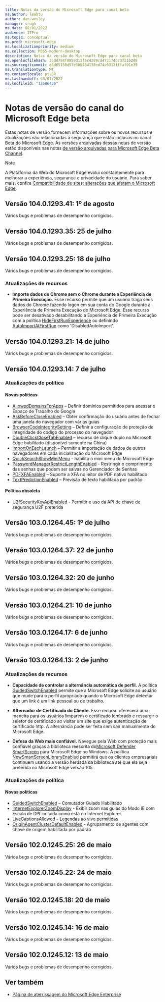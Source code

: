 ```yaml
---
title: Notas da versão do Microsoft Edge para canal beta
ms.author: leahtu
author: dan-wesley
manager: srugh
ms.date: 08/01/2022
audience: ITPro
ms.topic: conceptual
ms.prod: microsoft-edge
ms.localizationpriority: medium
ms.collection: M365-modern-desktop
description: Notas da versão do Microsoft Edge para canal beta
ms.openlocfilehash: 36dd794f0959d13f5c4299cd473174673f21b2d8
ms.sourcegitcommit: e8d65150d57e3b0464138ed74c6312fffaf01e39
ms.translationtype: MT
ms.contentlocale: pt-BR
ms.lasthandoff: 08/01/2022
ms.locfileid: "12686436"
---
```

# <a name="release-notes-for-microsoft-edge-beta-channel"></a>Notas de versão do canal do Microsoft Edge beta

Estas notas de versão fornecem informações sobre os novos recursos e atualizações não relacionadas à segurança que estão inclusos no canal Beta do Microsoft Edge. As versões arquivadas dessas notas de versão estão disponíveis nas notas [de versão arquivadas para Microsoft Edge Beta Channel](./microsoft-edge-relnote-archive-beta-channel.md).

> [!NOTE]
> A Plataforma da Web do Microsoft Edge evolui constantemente para melhorar a experiência, segurança e privacidade do usuário. Para saber mais, confira [Compatibilidade de sites: alterações que afetam o Microsoft Edge](/microsoft-edge/web-platform/site-impacting-changes).

## <a name="version-1040129341-august-1"></a>Versão 104.0.1293.41: 1º de agosto

Vários bugs e problemas de desempenho corrigidos.

## <a name="version-1040129335-july-25"></a>Versão 104.0.1293.35: 25 de julho

Vários bugs e problemas de desempenho corrigidos.

## <a name="version-1040129325-july-18"></a>Versão 104.0.1293.25: 18 de julho

Vários bugs e problemas de desempenho corrigidos.

### <a name="feature-updates"></a>Atualizações de recursos

- **Importe dados do Chrome sem o Chrome durante a Experiência de Primeira Execução.** Esse recurso permite que um usuário traga seus dados do Chrome fazendo logon em sua conta do Google durante a Experiência de Primeira Execução do Microsoft Edge. Esse recurso pode ser desativado desabilitando a Experiência de Primeira Execução com a política [HideFirstRunExperience](/deployedge/microsoft-edge-policies#hidefirstrunexperience) ou definindo [AutoImportAtFirstRun](/deployedge/microsoft-edge-policies#autoimportatfirstrun) como 'DisabledAutoImport'.

## <a name="version-1040129321-july-14"></a>Versão 104.0.1293.21: 14 de julho

Vários bugs e problemas de desempenho corrigidos.

## <a name="version-1040129314-july-7"></a>Versão 104.0.1293.14: 7 de julho

### <a name="policy-updates"></a>Atualizações de política

#### <a name="new-policies"></a>Novas políticas

- [AllowedDomainsForApps](/DeployEdge/microsoft-edge-policies#alloweddomainsforapps) – Definir domínios permitidos para acessar o Espaço de Trabalho do Google
- [AskBeforeCloseEnabled](/DeployEdge/microsoft-edge-policies#askbeforecloseenabled) – Obter confirmação do usuário antes de fechar uma janela do navegador com várias guias
- [BrowserCodeIntegritySetting](/DeployEdge/microsoft-edge-policies#browsercodeintegritysetting) – Definir a configuração de proteção de integridade do código do processo do navegador
- [DoubleClickCloseTabEnabled](/DeployEdge/microsoft-edge-policies#doubleclickclosetabenabled) – recurso de clique duplo no Microsoft Edge habilitado (disponível somente na China)
- [ImportOnEachLaunch](/DeployEdge/microsoft-edge-policies#importoneachlaunch) – Permitir a importação de dados de outros navegadores em cada inicialização do Microsoft Edge
- [QuickSearchShowMiniMenu](/DeployEdge/microsoft-edge-policies#quicksearchshowminimenu) – habilita o mini menu do Microsoft Edge
- [PasswordManagerRestrictLengthEnabled](/DeployEdge/microsoft-edge-policies#passwordmanagerrestrictlengthenabled) - Restringir o comprimento das senhas que podem ser salvas no Gerenciador de Senhas
- [PDFXFAEnabled](/DeployEdge/microsoft-edge-policies#pdfxfaenabled) – Suporte a XFA no leitor de PDF nativo habilitado
- [TextPredictionEnabled](/DeployEdge/microsoft-edge-policies#textpredictionenabled) – Previsão de texto habilitada por padrão

#### <a name="obsoleted-policy"></a>Política obsoleta

- [U2fSecurityKeyApiEnabled](/DeployEdge/microsoft-edge-policies#u2fsecuritykeyapienabled) - Permitir o uso da API de chave de segurança U2F preterida

## <a name="version-1030126445-july-1"></a>Versão 103.0.1264.45: 1º de julho

Vários bugs e problemas de desempenho corrigidos.

## <a name="version-1030126437-june-22"></a>Versão 103.0.1264.37: 22 de junho

Vários bugs e problemas de desempenho corrigidos.

## <a name="version-1030126432-june-20"></a>Versão 103.0.1264.32: 20 de junho

Vários bugs e problemas de desempenho corrigidos.

## <a name="version-1030126421-june-10"></a>Versão 103.0.1264.21: 10 de junho

Vários bugs e problemas de desempenho corrigidos.

## <a name="version-1030126417-june-6"></a>Versão 103.0.1264.17: 6 de junho

Vários bugs e problemas de desempenho corrigidos.

## <a name="version-1030126413-june-2"></a>Versão 103.0.1264.13: 2 de junho

### <a name="feature-updates"></a>Atualizações de recursos

- **Capacidade de controlar a alternância automática de perfil.** A política [GuidedSwitchEnabled](/DeployEdge/microsoft-edge-policies#guidedswitchenabled) permite que a Microsoft Edge solicite ao usuário que mude para o perfil apropriado quando o Microsoft Edge detectar que um link é um link pessoal ou de trabalho.

- **Alternador de Certificado do Cliente.** Esse recurso oferecerá uma maneira para os usuários limparem o certificado lembrado e ressurgir o seletor de certificado ao visitar um site que exige autenticação de certificado http. A alternância pode ser feita sem sair manualmente do Microsoft Edge.

- **Defesa da Web mais confiável.** Navegue pela Web com proteção mais confiável graças à biblioteca reescrita do[Microsoft Defender SmartScreen](/deployedge/microsoft-edge-security-smartscreen) para Microsoft Edge no Windows. A política [NewSmartScreenLibraryEnabled](microsoft-edge-policies.md#newsmartscreenlibraryenabled) permitirá que os clientes empresariais continuem usando a versão herdada da biblioteca até que ela seja preterida no Microsoft Edge versão 105.

### <a name="policy-updates"></a>Atualizações de política

#### <a name="new-policies"></a>Novas políticas

- [GuidedSwitchEnabled](/DeployEdge/microsoft-edge-policies#guidedswitchenabled) – Comutador Guiado Habilitado
- [InternetExplorerZoomDisplay](/DeployEdge/microsoft-edge-policies#internetexplorerzoomdisplay) - Exibir zoom nas guias do Modo IE com Escala de DPI incluída como está no Internet Explorer
- [LiveCaptionsAllowed](/DeployEdge/microsoft-edge-policies#livecaptionsallowed) – Legendas ao vivo permitidas
- [OriginAgentClusterDefaultEnabled](/DeployEdge/microsoft-edge-policies#originagentclusterdefaultenabled) - Agrupamento de agentes com chave de origem habilitada por padrão

## <a name="version-1020124525-may-26"></a>Versão 102.0.1245.25: 26 de maio

Vários bugs e problemas de desempenho corrigidos.

## <a name="version-1020124522-may-24"></a>Versão 102.0.1245.22: 24 de maio

Vários bugs e problemas de desempenho corrigidos.

## <a name="version-1020124518-may-20"></a>Versão 102.0.1245.18: 20 de maio

Vários bugs e problemas de desempenho corrigidos.

## <a name="version-1020124514-may-16"></a>Versão 102.0.1245.14: 16 de maio

Vários bugs e problemas de desempenho corrigidos.

## <a name="version-1020124512-may-13"></a>Versão 102.0.1245.12: 13 de maio

Vários bugs e problemas de desempenho corrigidos.

<!--- from Version 102.0.1245.7: May 10 to Version 101.0.1210.14: April 12 ---->
<!--- from Version 101.0.1210.10: April 8 to Version 100.0.1185.12: March 18 --->
<!--- from Version 100.0.1185.10: March 17 to Version 99.0.1150.16: February 14 --->
<!--- From Version 99.0.1150.11: February 9 to Version 98.0.1108.27: January 19 --->
<!-- archive from Version 98.0.1108.23: January 14 to Version 97.0.1072.28: December 8 -->
<!--- Version 97.0.1072.21: December 1 to Version 96.0.1054.13: November 5  --->
<!--- archive from Version 96.0.1054.8: November 1 to Version 95.0.1020.14: October 5  --->
<!-- archive from version 95.0.1020.9: September 28 to version 94.0.992.14: September 7 -->
<!-- archive from Version 94.0.992.9: September 2 to Version 92.0.902.40: July 6 -->
<!--Archive from Version 92.0.902.22: June 21 to Version 89.0.774.23: February 8  -->
<!-- Archive from Version 87.0.664.18: October 26 to to version 89.0.774.18: February 3 --->
<!-- Archive from Version 87.0.664.12: October 20 to version 86.0.622.15: September 14 -->
<!--- Archived to version 86.0.622.11: September 9 ---->
<!--- Archived to version 85.0.564.18: July 28 ---->

## <a name="see-also"></a>Ver também

- [Página de aterrissagem do Microsoft Edge Enterprise](https://aka.ms/EdgeEnterprise)


